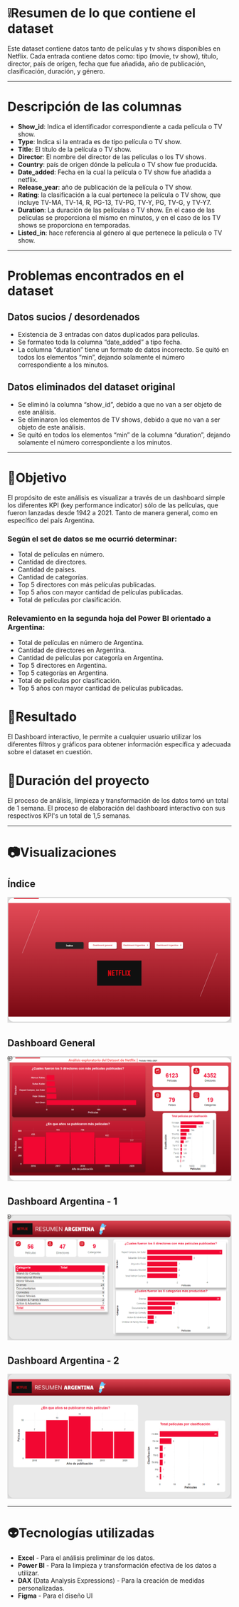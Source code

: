 # ❕Resumen de lo que contiene el dataset

Este dataset contiene datos tanto de películas y tv shows disponibles en Netflix.  Cada entrada contiene datos como: tipo (movie, tv show), título, director, país de orígen, fecha que fue añadida, año de publicación, clasificación, duración, y género.

---

# Descripción de las columnas

- **Show_id**: Indica el identificador correspondiente a cada película o TV show.
- **Type**: Indica si la entrada es de tipo película o TV show.
- **Title**: El título de la película o TV show.
- **Director**: El nombre del director de las películas o los TV shows.
- **Country**: país de origen dónde la película o TV show fue producida.
- **Date_added**: Fecha en la cual la película o TV show fue añadida a netflix.
- **Release_year**: año de publicación de la película o TV show. 
- **Rating**: la clasificación a la cual pertenece la película o TV show, que incluye  TV-MA, TV-14, R, PG-13, TV-PG, TV-Y, PG, TV-G, y TV-Y7.
- **Duration**: La duración de las películas o TV show. En el caso de las películas se proporciona el mismo en minutos,  y en el caso de los TV shows se proporciona en temporadas.
- **Listed_in**: hace referencia al género al que pertenece la película o TV show.

---

# Problemas encontrados en el dataset

## Datos sucios / desordenados
- Existencia de 3 entradas con datos duplicados para películas.
- Se formateo toda la columna “date_added” a tipo fecha.
- La columna “duration” tiene un formato de datos incorrecto. Se quitó en todos los elementos “min”, dejando solamente el número correspondiente a los minutos.
## Datos eliminados del dataset original
- Se eliminó la columna “show_id”, debido a que no van a ser objeto de este análisis. 
- Se eliminaron los elementos de TV shows, debido a que no van a ser objeto de este análisis.
- Se quitó en todos los elementos “min” de la columna “duration”, dejando solamente el número correspondiente a los minutos.

--- 

# 🎯Objetivo 

El propósito de este análisis es visualizar a través de un dashboard simple los diferentes KPI (key performance indicator) sólo de las películas,  que fueron lanzadas desde 1942 a 2021. Tanto de manera general, como en específico del país Argentina.

### Según el set de datos se me ocurrió determinar:
- Total de películas en número.
- Cantidad de directores.
- Cantidad de países.
- Cantidad de categorías.
- Top 5 directores con más películas publicadas.
- Top 5 años con mayor cantidad de películas publicadas.
- Total de películas por clasificación.

### Relevamiento en la segunda hoja del Power BI orientado a Argentina:
- Total de películas en número de Argentina.
- Cantidad de directores en Argentina.
- Cantidad de películas por categoría en Argentina.
- Top 5 directores en Argentina.
- Top 5 categorías en Argentina.
- Total de películas por clasificación.
- Top 5 años con mayor cantidad de películas publicadas.

# 🧾Resultado

El Dashboard interactivo, le permite a cualquier usuario utilizar los diferentes filtros y gráficos para obtener información específica y adecuada sobre el dataset en cuestión.

# 📅Duración del proyecto

El proceso de análisis, limpieza y transformación de los datos tomó un total de 1 semana. El proceso de elaboración del dashboard interactivo con sus respectivos KPI's un total de 1,5 semanas.

---

# 📷Visualizaciones

## Índice

![alt text](/images/image.png)

## Dashboard General

![alt text](/images/image-1.png)

## Dashboard Argentina - 1

![alt text](/images/image-2.png)

## Dashboard Argentina - 2

![alt text](/images/image-3.png)

---

# 👽Tecnologías utilizadas
- **Excel** - Para el análisis preliminar de los datos. 
- **Power BI** - Para la limpieza y transformación efectiva de los datos a utilizar.
- **DAX** (Data Analysis Expressions) - Para la creación de medidas personalizadas.
- **Figma** - Para el diseño UI